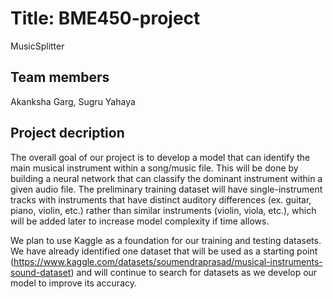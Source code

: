 # Title: BME450-project
MusicSplitter 

## Team members
Akanksha Garg, Sugru Yahaya

## Project decription
  The overall goal of our project is to develop a model that can identify the main musical instrument within a song/music file. This will be done by building a neural network that can classify the dominant instrument within a given audio file. The preliminary training dataset will have single-instrument tracks with instruments that have distinct auditory differences (ex. guitar, piano, violin, etc.) rather than similar instruments (violin, viola, etc.), which will be added later to increase model complexity if time allows.
  
  We plan to use Kaggle as a foundation for our training and testing datasets. We have already identified one dataset that will be used as a starting point (https://www.kaggle.com/datasets/soumendraprasad/musical-instruments-sound-dataset) and will continue to search for datasets as we develop our model to improve its accuracy. 
